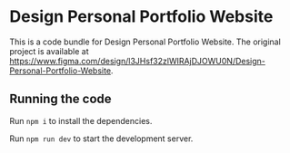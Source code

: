 
  # Design Personal Portfolio Website

  This is a code bundle for Design Personal Portfolio Website. The original project is available at https://www.figma.com/design/l3JHsf32zlWIRAjDJOWU0N/Design-Personal-Portfolio-Website.

  ## Running the code

  Run `npm i` to install the dependencies.

  Run `npm run dev` to start the development server.
  